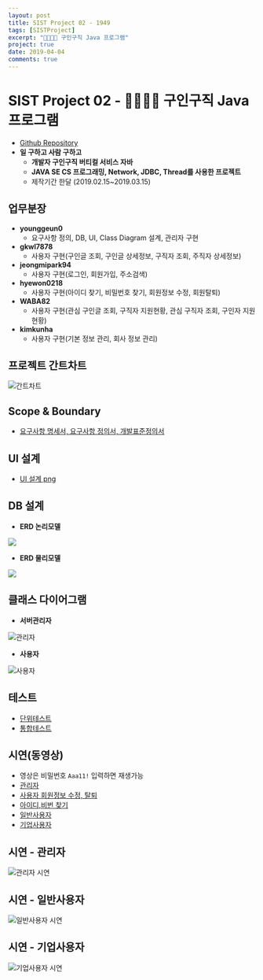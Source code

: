 ```yaml
---
layout: post
title: SIST Project 02 - 1949
tags: [SISTProject]
excerpt: "👨‍💼👩‍💼 구인구직 Java 프로그램"
project: true
date: 2019-04-04
comments: true
---
```


# SIST Project 02 - 👨‍💼👩‍💼 구인구직 Java 프로그램

* [Github Repository](https://github.com/younggeun0/1949)
* **일 구하고 사람 구하고**
  * **개발자 구인구직 버티컬 서비스 자바**
  * **JAVA SE CS 프로그래밍, Network, JDBC, Thread를 사용한 프로젝트**
  * 제작기간 한달 (2019.02.15~2019.03.15)


## 업무분장
  * **younggeun0**
    * 요구사항 정의, DB, UI, Class Diagram 설계, 관리자 구현
  * **gkwl7878**
    * 사용자 구현(구인글 조회, 구인글 상세정보, 구직자 조회, 주직자 상세정보)
  * **jeongmipark94**
    * 사용자 구현(로그인, 회원가입, 주소검색)
  * **hyewon0218**
    * 사용자 구현(아이디 찾기, 비밀번호 찾기, 회원정보 수정, 회원탈퇴)
  * **WABA82**
    * 사용자 구현(관심 구인글 조회, 구직자 지원현황, 관심 구직자 조회, 구인자 지원 현황)
  * **kimkunha**
    * 사용자 구현(기본 정보 관리, 회사 정보 관리)


## 프로젝트 간트차트

![간트차트](https://github.com/younggeun0/1949/blob/master/%ED%94%84%EB%A1%9C%EC%A0%9D%ED%8A%B8_%EA%B0%84%ED%8A%B8%EC%B0%A8%ED%8A%B8_new.png?raw=true)

## Scope & Boundary

* [요구사항 명세서, 요구사항 정의서, 개발표준정의서](https://github.com/younggeun0/1949/tree/master/01.%EB%B6%84%EC%84%9D)

## UI 설계

* [UI 설계 png](https://github.com/younggeun0/1949/tree/master/02.%EC%84%A4%EA%B3%84/UI_png)

## DB 설계

* **ERD 논리모델**

<img src="https://github.com/younggeun0/1949/blob/master/02.%EC%84%A4%EA%B3%84/ERD_%EB%85%BC%EB%A6%AC%EB%AA%A8%EB%8D%B8(%ED%99%95%EC%A0%95).PNG?raw=true"/>

* **ERD 물리모델**

<img src="https://github.com/younggeun0/1949/blob/master/02.%EC%84%A4%EA%B3%84/ERD_%EB%AC%BC%EB%A6%AC%EB%AA%A8%EB%8D%B8(%ED%99%95%EC%A0%95).PNG?raw=true"/>

## 클래스 다이어그램

* **서버관리자**

![관리자](https://github.com/younggeun0/1949/blob/master/02.%EC%84%A4%EA%B3%84/class_diagrams/admin_class_diagram_0208%20-%20%EA%B0%9C%EB%B0%9C%EC%98%81%EC%97%AD%EA%B5%AC%EB%B6%84.png?raw=true)

* **사용자**

![사용자](https://github.com/younggeun0/1949/blob/master/02.%EC%84%A4%EA%B3%84/class_diagrams/user_class_diagram_0208%20-%20%EA%B0%9C%EB%B0%9C%EC%98%81%EC%97%AD%EA%B5%AC%EB%B6%84.png?raw=true)

## 테스트

* [단위테스트](https://github.com/younggeun0/1949/tree/master/03.%EA%B0%9C%EB%B0%9C/%EB%8B%A8%EC%9C%84%ED%85%8C%EC%8A%A4%ED%8A%B8)
* [통합테스트](https://github.com/younggeun0/1949/tree/master/04.%ED%85%8C%EC%8A%A4%ED%8A%B8)

## 시연(동영상)

* 영상은 비밀번호 `Aaa11!` 입력하면 재생가능 
* [관리자](https://vimeo.com/323655309 )
* [사용자 회원정보 수정, 탈퇴](https://vimeo.com/323629798)
* [아이디,비번 찾기](https://vimeo.com/323630097)
* [일반사용자](https://vimeo.com/323614169)
* [기업사용자](https://vimeo.com/323645877 )

## 시연 - 관리자

![관리자 시연](https://github.com/younggeun0/1949/blob/master/05.%EC%8B%9C%EC%97%B0/admin.gif?raw=true)

## 시연 - 일반사용자

![일반사용자 시연](https://github.com/younggeun0/1949/blob/master/05.%EC%8B%9C%EC%97%B0/ee_user.gif?raw=true)

## 시연 - 기업사용자

![기업사용자 시연](https://github.com/younggeun0/1949/blob/master/05.%EC%8B%9C%EC%97%B0/er_user.gif?raw=true)